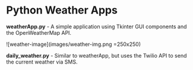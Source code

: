 # Python Weather Apps

**weatherApp.py** - A simple application using Tkinter GUI components and the OpenWeatherMap API.

![weather-image](images/weather-img.png =250x250)

**daily_weather.py** - Similar to weatherApp, but uses the Twilio API to send the current weather via SMS. 

